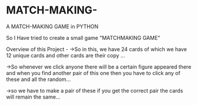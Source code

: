 # MATCH-MAKING-
A MATCH-MAKING GAME in PYTHON 

So I Have tried to create a small game
"MATCHMAKING GAME"

Overview of this Project -
->So in this, we have 24 cards of which we have 12 unique cards and other cards are their copy ...

->So whenever we click anyone there will be a certain figure appeared there and when you find another pair of this one then you have to click any of these and all the random...

->so we have to make a pair of these if you get the correct pair the cards will remain the same...
